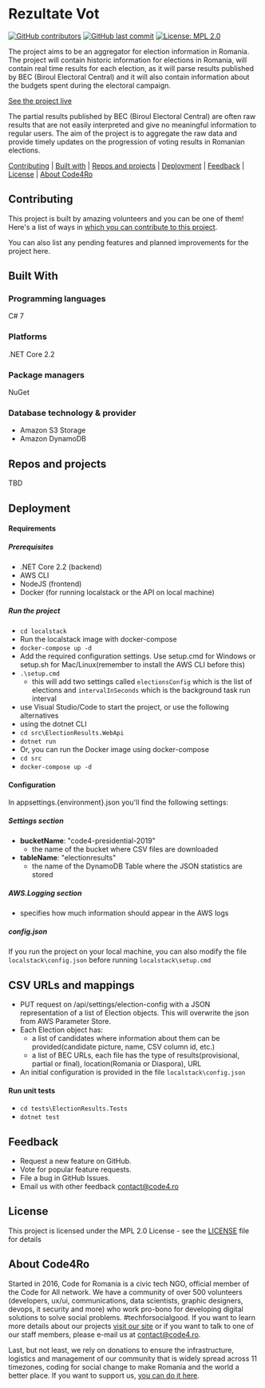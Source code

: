 # Rezultate Vot 

[![GitHub contributors](https://img.shields.io/github/contributors/code4romania/rezultate-vot.svg?style=for-the-badge)](https://github.com/code4romania/rezultate-vot/graphs/contributors) [![GitHub last commit](https://img.shields.io/github/last-commit/code4romania/rezultate-vot.svg?style=for-the-badge)](https://github.com/code4romania/rezultate-vot/commits/master) [![License: MPL 2.0](https://img.shields.io/badge/license-MPL%202.0-brightgreen.svg?style=for-the-badge)](https://opensource.org/licenses/MPL-2.0)

The project aims to be an aggregator for election information in Romania. The project will contain historic information for elections in Romania, will contain real time results for each election, as it will parse results published by BEC (Biroul Electoral Central) and it will also contain information about the budgets spent during the electoral campaign.

[See the project live](https://rezultatevot.ro)

The partial results published by BEC (Biroul Electoral Central) are often raw results that are not easily interpreted and give no meaningful information to regular users. The aim of the project is to aggregate the raw data and provide timely updates on the progression of voting results in Romanian elections.

[Contributing](#contributing) | [Built with](#built-with) | [Repos and projects](#repos-and-projects) | [Deployment](#deployment) | [Feedback](#feedback) | [License](#license) | [About Code4Ro](#about-code4ro)

## Contributing

This project is built by amazing volunteers and you can be one of them! Here's a list of ways in [which you can contribute to this project](.github/CONTRIBUTING.MD).

You can also list any pending features and planned improvements for the project here.

## Built With

### Programming languages

C# 7

### Platforms

.NET Core 2.2

### Package managers

NuGet

### Database technology & provider

* Amazon S3 Storage
* Amazon DynamoDB

## Repos and projects

TBD

## Deployment

#### Requirements

##### Prerequisites
* .NET Core 2.2 (backend)
* AWS CLI
* NodeJS (frontend)
* Docker (for running localstack or the API on local machine)

##### Run the project

- `cd localstack`
- Run the localstack image with docker-compose
- `docker-compose up -d`
- Add the required configuration settings. Use setup.cmd for Windows or setup.sh for Mac/Linux(remember to install the AWS CLI before this)
- `.\setup.cmd`
  - this will add two settings called `electionsConfig` which is the list of elections and `intervalInSeconds` which is the background task run interval
- use Visual Studio/Code to start the project, or use the following alternatives
- using the dotnet CLI
- `cd src\ElectionResults.WebApi`
- `dotnet run`
- Or, you can run the Docker image using docker-compose
- `cd src`
- `docker-compose up -d`


#### Configuration

In appsettings.\{environment\}.json you'll find the following settings:
##### Settings section
- **bucketName**: "code4-presidential-2019"
  - the name of the bucket where CSV files are downloaded
- **tableName**: "electionresults"
  - the name of the DynamoDB Table where the JSON statistics are stored
##### AWS.Logging section
- specifies how much information should appear in the AWS logs

##### config.json
If you run the project on your local machine, you can also modify the file `localstack\config.json` before running `localstack\setup.cmd`

## CSV URLs and mappings
- PUT request on /api/settings/election-config with a JSON representation of a list of Election objects. This will overwrite the json from AWS Parameter Store.
- Each Election object has:
  - a list of candidates where information about them can be provided(candidate picture, name, CSV column id, etc.)
  - a list of BEC URLs, each file has the type of results(provisional, partial or final), location(Romania or Diaspora), URL
- An initial configuration is provided in the file `localstack\config.json`

#### Run unit tests
- `cd tests\ElectionResults.Tests`
- `dotnet test`


## Feedback

* Request a new feature on GitHub.
* Vote for popular feature requests.
* File a bug in GitHub Issues.
* Email us with other feedback contact@code4.ro

## License 

This project is licensed under the MPL 2.0 License - see the [LICENSE](LICENSE) file for details

## About Code4Ro

Started in 2016, Code for Romania is a civic tech NGO, official member of the Code for All network. We have a community of over 500 volunteers (developers, ux/ui, communications, data scientists, graphic designers, devops, it security and more) who work pro-bono for developing digital solutions to solve social problems. #techforsocialgood. If you want to learn more details about our projects [visit our site](https://www.code4.ro/en/) or if you want to talk to one of our staff members, please e-mail us at contact@code4.ro.

Last, but not least, we rely on donations to ensure the infrastructure, logistics and management of our community that is widely spread across 11 timezones, coding for social change to make Romania and the world a better place. If you want to support us, [you can do it here](https://code4.ro/en/donate/).
